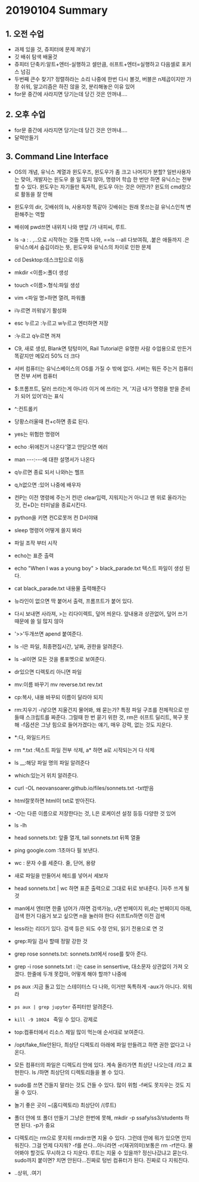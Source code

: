 # 20190104 Summary

## 1. 오전 수업

* 과제 있을 것, 쥬피터에 문제 껴넣기
* 깃 배쉬 탐색 배울것
* 쥬피터 단축키:알트+엔터-실행하고 셀만큼, 쉬프트+엔터=실행하고 다음셀로 포커스 넘김
* 두번째 큰수 찾기? 정렬하라는 소리 나중에 한번 다시 볼것, 버블은 n제곱이지만 가장 쉬워, 알고리즘은 하진 않을 것, 분리해놓은 이유 있어
* for문 중간에 사라지면 당기는데 당긴 것은 안꺼내....

## 2. 오후 수업

- for문 중간에 사라지면 당기는데 당긴 것은 안꺼내....
- 달력만들기

## 3. Command Line Interface

* OS의 개념, 유닉스 계열과 윈도우즈, 윈도우가 좀 크고 나머지가 분할? 일반사용자는 맞아, 개발자는 윈도우 쓸 일 많지 않아, 명령어 학습 한 번만 하면 유닉스는 전부 할 수 있다. 윈도우는 자기들만 독자적, 윈도우 아는 것은 어떤가? 윈도의 cmd창으로 활동을 잘 안해
* 윈도우의 dir, 깃배쉬의 ls, 사용자창 똑같아 깃배쉬는 원래 못쓰는걸 유닉스인척 변환해주는 역할
* 배쉬에 pwd쓰면 내위치 나와 맨앞 /가 내피씨, 루트.
* ls -a : . ,..으로 시작하는 것들 잔뜩 나와, ==ls --all 다보여줘, .붙은 애들까지 .은 유닉스에서 숨김이라는 뜻, 윈도우와 유닉스의 차이로 인한 문제
* cd Desktop:데스크탑으로 이동
* mkdir <이름>:폴더 생성
* touch <이름>.형식:파일 생성

* vim <파일 명>하면 열려, 파워풀
* i누르면 끼워넣기 활성화
* esc 누르고 :누르고 w누르고 엔터하면 저장
* :누르고 q누르면 꺼져
* C9, 새로 생성, Blank면 텅텅미어, Rail Tutorial은 유명한 사람 수업용으로 만든거 똑같지만 메모리 50% 더 크다
* 서버 컴퓨터는 유닉스베이스의 OS를 가질 수 밖에 없다. 서버는 뭐든 주는거 컴퓨터면 전부 서버 컴퓨터
* $:프롬프트, 달러 쓰라는게 아니라 이거 에 쓰라는 거, '지금 내가 명령을 받을 준비가 되어 있어'라는 표식
* ^:컨트롤키
* 당황스러울때 컨+c하면 종료 된다.
* yes는 위험한 명령어
* echo :뒤에친거 나온다'열고 안닫으면 에러
* man  ---:---에 대한 설명서가 나온다
* q누르면 종료 되서 나와h는 헬프
* q,h없으면 :있어 나중에 배우자
* 컨P는 이전 명령에 주는거 컨l은 clear입력, 지워지는거 아니고 맨 위로 올라가는 것, 컨+D는 터미널을 종료시킨다.
* python을 키면 컨C로못꺼 컨 D서야돼
* sleep 명령어 어떻게 쓸지 봐라
* 파일 조작 부터 시작
* echo는 표준 출력
* echo "When I was a young boy" > black_parade.txt  텍스트 파일이 생성 된다.
* cat black_parade.txt 내용물 출력해준다
* 뉴라인이 없으면 딱 붙어서 출력, 프롬프트가 붙어 있다.
* 다시 보내면 사라져, >는 리다이렉트, 덮어 씌운다. 앞내용과 상관없어, 덮어 쓰기 때문에 쓸 일 많지 않아
* '>>'두개쓰면 apend 붙여준다.
* ls -l은 파일, 최종편집시간, 날짜, 권한을 알려준다.
* ls -al이면 모든 것을 롱포멧으로 보여준다.
* dr있으면 디렉토리 아니면 파일
* mv:이름 바꾸기 mv reverse.txt rev.txt
* cp:복사, 내용 바꾸되 이름이 달라야 되지
* rm:지우기 -i넣으면 지울건지 물어봐, 왜 묻는가? 특정 파일 구조를 전체적으로 만들때 스크립트를 짜준다. 그럴때 한 번 묻기 위한 것, rm은 쉬프트 딜리트, 복구 못해 -f옵션은 그냥 힘으로 들어가겠다는 얘기, 매우 강력, 없는 것도 지운다.
* *:다, 와일드카드
* rm *.txt :텍스트 파일 전부 삭제, a\* 하면 a로 시작되는거 다 삭제
* ls __:해당 파일 명의 파일 알려준다
* which:있는거 위치 알려준다.
* curl -OL neovansoarer.github.io/files/sonnets.txt  -txt받음
* html잘못하면 html이 txt로 받아진다.
* -O는 다른 이름으로 저장한다는 것, L은 로케이션 설정 등등 다양한 것 있어
* ls -lh
* head sonnets.txt: 앞줄 열개, tail sonnets.txt 뒤쪽 열줄
* ping google.com :1초마다 필 보낸다.
* wc : 문자 수를 세준다. 줄, 단어, 용량
* 새로 파일을 만들어서 헤드를 넣어서 세보자
* head sonnets.txt | wc 하면 표준 출력으로 그대로 뒤로 보내준다. |자주 쓰게 될것
* man에서 엔터면 한줄 넘어가 /하면 검색가능, u면 반페이지 위,d는 반페이지 아래, 검색 한거 다음거 보고 싶으면 n을 눌러야 한다 쉬프트n하면 이전 검색
* less라는 리더기 있다. 검색 등은 되도 수정 안되, 읽기 전용으로 연 것 
* grep:파일 검사 할때 정말 강한 것
* grep rose sonnets.txt: sonnets.txt에서 rose를 찾아 준다.
* grep -i rose sonnets.txt : i는 case in sensertive, 대소문자 상관없이 가져 오겠다. 한줄에 두개 못잡아, 어떻게 해야 할까? 나중에
* ps aux :지금 돌고 있는 스테이터스 다 나와, 이거만 독특하게 -aux가 아니다. 외워라
* `ps aux | grep jupyter` 쥬피터만 알려준다.
* `kill -9 10024 ` 죽일 수 있다. 강제로
* top:컴퓨터에서 리소스 제일 많이 먹는애 순서대로 보여준다.
* /opt/fake_file안된다, 최상단 디렉토리 아래에 파일 만들려고 하면 권한 없다고 나온다. 
* 모든 컴퓨터의 파일은 디렉도리 안에 있다. 계속 올라가면 최상단 나오는데 /라고 표현한다. ls /하면 최상단의 디렉토리들을 볼 수 있다.
* sudo를 쓰면 건들지 말라는 것도 건들 수 있다. 많이 위험 -f써도 못지우는 것도 지울 수 있다.
* 놀기 좋은 곳이 ~(홈디렉토리) 최상단이 /(루트)
* 폴더 안에 또 폴더 만들기 그냥은 한번에 못해, mkdir -p ssafy/ss3/students 하면 된다. -p가 중요
* 디렉토리는 rm으로 못지워 rmdir쓰면 지울 수 있다. 그런데 안에 뭐가 있으면 안지워진다. 그걸 언제 다지워? -f를 쓴다...아니라면 -r(재귀의미)보통은 rm -rf쓴다. 물어봐야 할것도 무시하고 다 지운다. 루트는 지울 수 있을까? 정신나갔냐고 묻는다. sudo까지 붙이면? 치면 안된다...진짜로 텅빈 컴퓨터가 된다. 진짜로 다 지워진다.
* ..상위, .여기